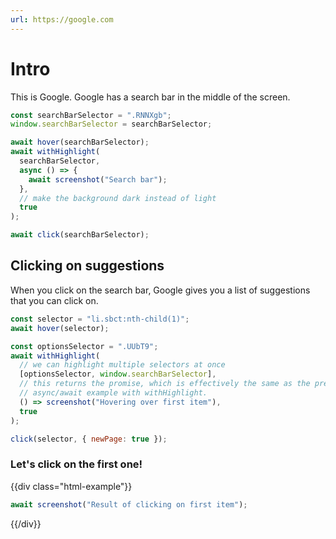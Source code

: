 ```yaml
---
url: https://google.com
---
```


# Intro

This is Google.
Google has a search bar in the middle of the screen.

```javascript
const searchBarSelector = ".RNNXgb";
window.searchBarSelector = searchBarSelector;

await hover(searchBarSelector);
await withHighlight(
  searchBarSelector,
  async () => {
    await screenshot("Search bar");
  },
  // make the background dark instead of light
  true
);

await click(searchBarSelector);
```

## Clicking on suggestions

When you click on the search bar, Google gives you a list of suggestions that you can click on.

```javascript
const selector = "li.sbct:nth-child(1)";
await hover(selector);

const optionsSelector = ".UUbT9";
await withHighlight(
  // we can highlight multiple selectors at once
  [optionsSelector, window.searchBarSelector],
  // this returns the promise, which is effectively the same as the previous
  // async/await example with withHighlight.
  () => screenshot("Hovering over first item"),
  true
);

click(selector, { newPage: true });
```

### Let's click on the first one!

{{div class="html-example"}}

```javascript
await screenshot("Result of clicking on first item");
```

{{/div}}
